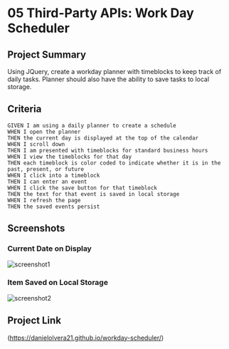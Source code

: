 # 05 Third-Party APIs: Work Day Scheduler

## Project Summary

Using JQuery, create a workday planner with timeblocks to keep track of daily tasks.
Planner should also have the ability to save tasks to local storage.

## Criteria

```
GIVEN I am using a daily planner to create a schedule
WHEN I open the planner
THEN the current day is displayed at the top of the calendar
WHEN I scroll down
THEN I am presented with timeblocks for standard business hours
WHEN I view the timeblocks for that day
THEN each timeblock is color coded to indicate whether it is in the past, present, or future
WHEN I click into a timeblock
THEN I can enter an event
WHEN I click the save button for that timeblock
THEN the text for that event is saved in local storage
WHEN I refresh the page
THEN the saved events persist
```

## Screenshots

### Current Date on Display

![screenshot1](https://user-images.githubusercontent.com/83250389/121816355-5454a380-cc38-11eb-89ba-29015485efdd.png)

### Item Saved on Local Storage

![screenshot2](https://user-images.githubusercontent.com/83250389/121816360-59195780-cc38-11eb-9770-cb3841b01dc7.png)

## Project Link

(https://danielolvera21.github.io/workday-scheduler/)
